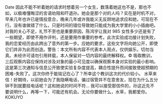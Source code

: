 Date
因此不能不听着她的请求时想着另一个女生，数落着她这也不是，那也不如，以极难懂晦涩的言语劝阻和吓退孙。她会是那个对的人吗？实在是时机不对，早来几年也许已是情投意合，晚来几年或许我能义无反顾地追求应和她，可现在不行。没有谁做错了什么，只是时间的错位导致她只能成为我大学里的小小插曲吧。对我的关心不足，礼节不至也是重要原因，陈鸿宇让我对 985 女性多少还是有了一些期望，即使不用作评判，还是要用作重要的参考。此次实验成功接计划失败，我的恋爱经历由此跨出了意外的第一步。应她的要求，这些文字将向她公开，即使它们并非为此而创造。警告：本文所有内容不代表本人观点，仅供娱乐，切勿当真。未经许可请勿引用转载，本人保留对一切内容的最终解释权。© 吸取教训，三后观察内容应保持对涉及对象的最小可见度以确保观察本身对实验的最小影响。这是第三次通知与信息公开致使实验复杂度提高，耦合性提升而间接致使超预期的困难-失败了。这次你终于能铭记在心了？所幸这个教训这次的代价较小。 水草来信！好期待，以前她会为了我隐瞒电话，骗过宿管并不在意舍友，现在为什么五分钟不到就要挂电话呢？这和她说的时间不符... 我可以接受那信件的，孙这近先不要说明什么，再等一下，可能还有机会。无论你要做什么，水草，我都爱你。 KOKUYO
